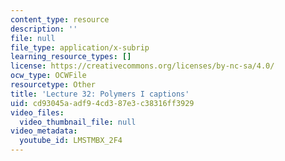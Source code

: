 ```yaml
---
content_type: resource
description: ''
file: null
file_type: application/x-subrip
learning_resource_types: []
license: https://creativecommons.org/licenses/by-nc-sa/4.0/
ocw_type: OCWFile
resourcetype: Other
title: 'Lecture 32: Polymers I captions'
uid: cd93045a-adf9-4cd3-87e3-c38316ff3929
video_files:
  video_thumbnail_file: null
video_metadata:
  youtube_id: LMSTMBX_2F4
---
```

